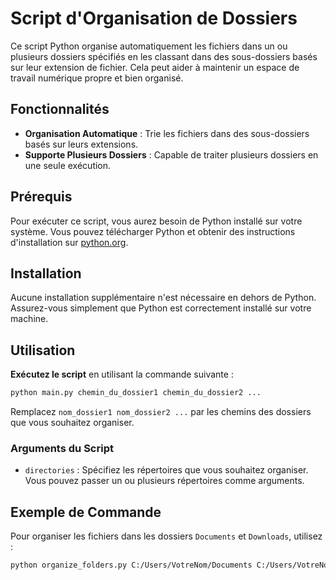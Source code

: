 # Script d'Organisation de Dossiers

Ce script Python organise automatiquement les fichiers dans un ou plusieurs dossiers spécifiés en les classant dans des sous-dossiers basés sur leur extension de fichier. Cela peut aider à maintenir un espace de travail numérique propre et bien organisé.

## Fonctionnalités

- **Organisation Automatique** : Trie les fichiers dans des sous-dossiers basés sur leurs extensions.
- **Supporte Plusieurs Dossiers** : Capable de traiter plusieurs dossiers en une seule exécution.

## Prérequis

Pour exécuter ce script, vous aurez besoin de Python installé sur votre système. Vous pouvez télécharger Python et obtenir des instructions d'installation sur [python.org](https://www.python.org/downloads/).

## Installation

Aucune installation supplémentaire n'est nécessaire en dehors de Python. Assurez-vous simplement que Python est correctement installé sur votre machine.

## Utilisation
**Exécutez le script** en utilisant la commande suivante :
   ```bash
   python main.py chemin_du_dossier1 chemin_du_dossier2 ...
   ```
   Remplacez `nom_dossier1 nom_dossier2 ...` par les chemins des dossiers que vous souhaitez organiser.

### Arguments du Script

- `directories` : Spécifiez les répertoires que vous souhaitez organiser. Vous pouvez passer un ou plusieurs répertoires comme arguments.

## Exemple de Commande

Pour organiser les fichiers dans les dossiers `Documents` et `Downloads`, utilisez :
```bash
python organize_folders.py C:/Users/VotreNom/Documents C:/Users/VotreNom/Downloads
```